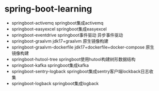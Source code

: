 # spring-boot-learning

* springboot-activemq  springboot集成activemq
* springboot-easyexcel springboot集成easyexcel
* springboot-eventdrive springboot事件驱动 异步事件驱动
* springboot-graalvm jdk17+graalvm 原生镜像构建
* springboot-graalvm-dockerfile  jdk17+dockerfile+docker-compose 原生镜像构建
* springboot-hutool-tree springboot使用hutool构建树形数据结构
* springboot-kafka springboot集成kafka
* springboot-sentry-logback springboot集成sentry客户端lockback日志收集
* springboot-logback springboot集成logback